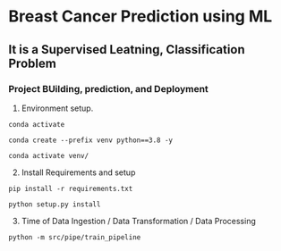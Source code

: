 # Breast Cancer Prediction using ML
## It is a Supervised Leatning, Classification Problem

### Project BUilding, prediction, and Deployment
1. Environment setup.
```
conda activate
```

``` 
conda create --prefix venv python==3.8 -y 
```

``` 
conda activate venv/ 
```

2. Install Requirements and setup

```
pip install -r requirements.txt
```

``` 
python setup.py install
 ```

3. Time of Data Ingestion / Data Transformation / Data Processing

```
python -m src/pipe/train_pipeline
```